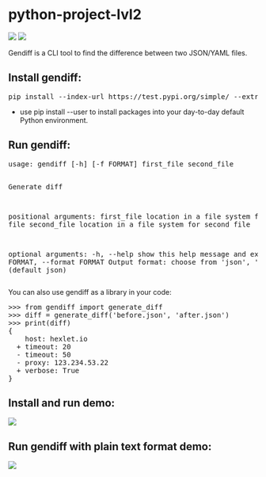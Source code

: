 <h1>python-project-lvl2</h1>
<div>
<p><a href="https://codeclimate.com/github/sdemikhov/python-project-lvl2/maintainability"><img src="https://api.codeclimate.com/v1/badges/2112654519a56e92571a/maintainability" /></a>
<a href="https://travis-ci.org/sdemikhov/python-project-lvl2"><img src="https://travis-ci.org/sdemikhov/python-project-lvl2.svg?branch=master" /></a></p>
<p>Gendiff is a CLI tool to find the difference between two JSON/YAML files.</p>
<h2>Install gendiff:</h2>
<pre>pip install --index-url https://test.pypi.org/simple/ --extra-index-url https://pypi.python.org/pypi/ sdemikhov-gendiff</pre>
<ul><li>use pip install --user to install packages into your day-to-day default Python environment.</li></ul>
<h2>Run gendiff:</h2>
<pre>usage: gendiff [-h] [-f FORMAT] first_file second_file

Generate diff

positional arguments:
  first_file            location in a file system for first file
  second_file           location in a file system for second file

optional arguments:
  -h, --help            show this help message and exit
  -f FORMAT, --format FORMAT
                        Output format: choose from 'json', 'plain' (default
                        json)
</pre>
<p>You can also use gendiff as a library in your code:</p>
<pre>>>> from gendiff import generate_diff
>>> diff = generate_diff('before.json', 'after.json')
>>> print(diff)
{
    host: hexlet.io
  + timeout: 20
  - timeout: 50
  - proxy: 123.234.53.22
  + verbose: True
}</pre>
<h2>Install and run demo:</h2>
<p><a href="https://asciinema.org/a/NHZoftKjlnyPKrlitPAd2cvHO" target="_blank"><img src="https://asciinema.org/a/NHZoftKjlnyPKrlitPAd2cvHO.svg" /></a></p>
<h2>Run gendiff with plain text format demo:</h2>
<p><a href="https://asciinema.org/a/ZZ73v5fi1puM8RzWI15lx8NSg" target="_blank"><img src="https://asciinema.org/a/ZZ73v5fi1puM8RzWI15lx8NSg.svg" /></a></p>
</div>
